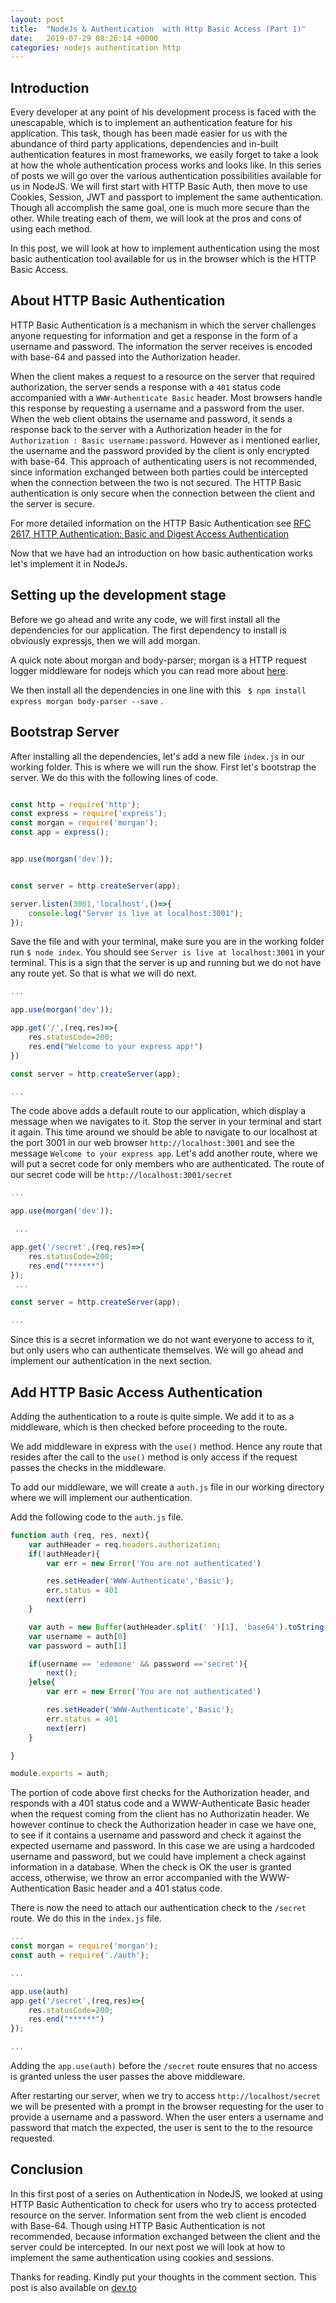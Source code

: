 ```yaml
---
layout: post
title:  "NodeJs & Authentication  with Http Basic Access (Part 1)"
date:   2019-07-29 08:26:14 +0000
categories: nodejs authentication http
---
```


## Introduction

Every developer at any point of his development process is faced with the unescapable, which is to implement an authentication feature for his application. This task, though has been made easier for us with the abundance of third party applications, dependencies and in-built authentication features in most frameworks, we easily forget to take a look at how the whole authentication process works and looks like. In this series of posts we will go over the various authentication possibilities available for us in NodeJS. We will first start with HTTP Basic Auth, then move to use Cookies, Session, JWT and passport to implement the same authentication. Though all accomplish the same goal, one is much more secure than the other. While treating each of them, we will look at the pros and cons of using each method.

In this post, we will look at how to implement authentication using the most basic authentication tool available for us in the browser which is the HTTP Basic Access.

## About HTTP Basic Authentication

HTTP Basic Authentication is a mechanism in which the server challenges anyone requesting for information and get a response in the form of a username and password. The information the server receives is encoded with base-64 and passed into the Authorization header.

When the client makes a request to a resource on the server that required authorization, the server sends a response with a `401` status code accompanied with a `WWW-Authenticate Basic` header. Most browsers handle this response by requesting a username and a password from the user.
When the web client obtains the username and password, it sends a response back to the server with a Authorization header in the for `Authorization : Basic username:password`.
However as i mentioned earlier, the username and the password provided by the client is only encrypted with base-64. This approach of authenticating users is not recommended, since information exchanged between both parties could be intercepted when the connection between the two is not secured. The HTTP Basic authentication is only secure when the connection between the client and the server is secure.

For more detailed information on the HTTP Basic Authentication see [RFC 2617, HTTP Authentication: Basic and Digest Access Authentication](http://www.ietf.org/rfc/rfc2617.txt)

Now that we have had an introduction on how basic authentication works  let's implement it in NodeJs. 

## Setting up the development stage

Before we go ahead and write any code, we will first install all the dependencies for our application. The first dependency to install is obviously expressjs, then we will add morgan.

A quick note about morgan and body-parser; morgan is a HTTP request logger middleware for nodejs which you can read more about [here](https://github.com/expressjs/morgan).

We then install all the dependencies in one line with this ` $ npm install express morgan body-parser --save` .

## Bootstrap Server

After installing all the dependencies, let's add a new file `index.js` in our working folder. This is where we will run the show.
First let's bootstrap the server. We do this with the following lines of code.

```javascript

const http = require('http');
const express = require('express');
const morgan = require('morgan');
const app = express();


app.use(morgan('dev'));


const server = http.createServer(app);

server.listen(3001,'localhost',()=>{
    console.log("Server is live at localhost:3001");
});
```

Save the file and with your terminal, make sure you are in the working folder run `$ node index`. You should see `Server is live at localhost:3001` in your terminal. This is a sign that the server is up and running  but we do not have any route yet. So that is what we will do next.

```javascript
...

app.use(morgan('dev'));

app.get('/',(req,res)=>{
    res.statusCode=200;
    res.end("Welcome to your express app!")
})

const server = http.createServer(app);

...

```
The code above adds a default route to our application, which display a message when we navigates to it. Stop the server in your terminal and start it again. This time around we should be able to navigate to our localhost at the port 3001 in our web browser `http://localhost:3001` and see the message `Welcome to your express app`.
 Let's add another route, where we will put a secret code for only members who are authenticated. The route of our secret code will be `http://localhost:3001/secret`

```javascript
...

app.use(morgan('dev'));

 ...

app.get('/secret',(req,res)=>{
    res.statusCode=200;
    res.end("******")
});
 ...

const server = http.createServer(app);

...

```

Since this is a secret information we do not want everyone to access to it, but only users who can authenticate themselves. 
We will go ahead and implement our authentication in the next section.

## Add HTTP Basic Access Authentication

Adding the authentication to a route is quite simple. We add it to as a middleware, which is then checked before proceeding to the route.

We add middleware in express with the `use()` method. Hence any route that resides after the call to the `use()` method is only access if the request passes the checks in the middleware.

To add our middleware, we will create a `auth.js` file in our working directory where we will implement our authentication.

Add the following code to the `auth.js` file.

```javascript
function auth (req, res, next){
    var authHeader = req.headers.authorization;
    if(!authHeader){
        var err = new Error('You are not authenticated')

        res.setHeader('WWW-Authenticate','Basic');
        err.status = 401
        next(err)
    }

    var auth = new Buffer(authHeader.split(' ')[1], 'base64').toString().split(':')
    var username = auth[0]
    var password = auth[1]

    if(username == 'edemone' && password =='secret'){
        next();
    }else{
        var err = new Error('You are not authenticated')

        res.setHeader('WWW-Authenticate','Basic');
        err.status = 401
        next(err)
    }

}

module.exports = auth;

```

The portion of code above first checks for the Authorization header, and responds with a 401 status code and a WWW-Authenticate Basic header when the request coming from the client has no Authorizatin header. 
We however continue to check the Authorization header in case we have one, to see if it contains a username and password and check it against the expected username and password. In this case we are using a hardcoded username and password, but we could have implement a check against information in a database.
When the check is OK the user is granted access, otherwise, we throw an error accompanied with the WWW-Authentication Basic header and a 401 status code.

There is now the need to attach our authentication check to the `/secret` route. We do this in the `index.js` file.

```javascript
...
const morgan = require('morgan');
const auth = require('./auth');

...

app.use(auth)
app.get('/secret',(req,res)=>{
    res.statusCode=200;
    res.end("******")
});

...

``` 

Adding the `app.use(auth)` before the `/secret` route ensures that no access is granted unless the user passes the above middleware.

After restarting our server, when we try to access `http://localhost/secret` we will be presented with a prompt in the browser requesting for the user to provide a username and a password. When the user enters a username and password that match the expected, the user is sent to the to the resource requested.

## Conclusion

In this first post of a series on Authentication in NodeJS, we looked at using HTTP Basic Authentication to check for users who try to access protected resource on the server. Information sent from the web client is encoded with Base-64. Though using HTTP Basic Authentication is not recommended, because information exchanged between the client and the server could be intercepted. In our next post we will look at how to implement the same authentication using cookies and sessions.

Thanks for reading. Kindly put your thoughts in the comment section. This post is also available on [dev.to](https://dev.to/edemagbenyo)

